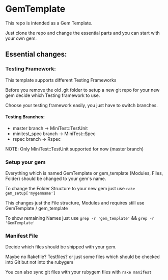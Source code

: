 # GemTemplate

This repo is intended as a Gem Template.

Just clone the repo and change the essential parts and you can start with your own gem.

## Essential changes:
### Testing Framework:

This template supports different Testing Frameworks

Before you remove the old .git folder to setup a new git repo for your new gem decide which Testing framework to use.

Choose your testing framework easily, you just have to switch branches.

#### Testing Branches:

- master branch -> MiniTest::TestUnit
- minitest_spec branch -> MiniTest::Spec
- rspec branch -> Rspec

NOTE: Only MiniTest::TestUnit supported for now (master branch)


### Setup your gem

Everything which is named GemTemplate or gem_template (Modules, Files, Folder) should be changed to your gem's name.

To change the Folder Structure to your new gem just use ```rake gem_setup['mygemname']```

This changes just the File structure, Modules and requires still use GemTemplate / gem_template

To show remaining Names just use ```grep -r 'gem_template'``` && ```grep -r 'GemTemplate'```


### Manifest File

Decide which files should be shipped with your gem.

Maybe no Rakefile? Testfiles? or just some files which should be checked into Git but not into the rubygem

You can also sync git files with your rubygem files with ```rake manifest```


